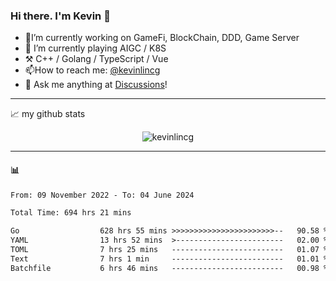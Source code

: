 ### Hi there. I'm Kevin 👋

- 🔭I’m currently working on GameFi, BlockChain, DDD, Game Server
- 🌱 I’m currently playing AIGC / K8S
-   :hammer_and_pick: C++ / Golang / TypeScript / Vue
- 📫How to reach me: [@kevinlincg](https://twitter.com/kevinlincg) 
-   :thought_balloon: Ask me anything at [Discussions](https://github.com/kevinlincg/kevinlincg/issues/new)!

---

📈 my github stats

<p align="center"> <img src="https://github-readme-stats-ouuan.vercel.app/api?username=kevinlincg&theme=dark&show_icons=true&count_private=true" alt="kevinlincg" />

---

#### :bar_chart: 

<!--START_SECTION:waka-->

```txt
From: 09 November 2022 - To: 04 June 2024

Total Time: 694 hrs 21 mins

Go                  628 hrs 55 mins >>>>>>>>>>>>>>>>>>>>>>>--   90.58 %
YAML                13 hrs 52 mins  >------------------------   02.00 %
TOML                7 hrs 25 mins   -------------------------   01.07 %
Text                7 hrs 1 min     -------------------------   01.01 %
Batchfile           6 hrs 46 mins   -------------------------   00.98 %
```

<!--END_SECTION:waka-->
